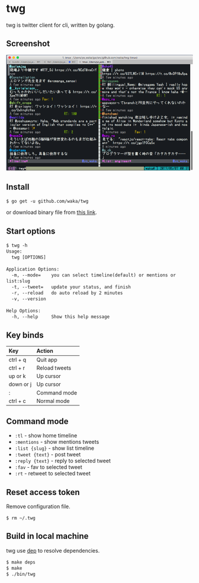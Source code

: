 # twg

twg is twitter client for cli, written by golang.

## Screenshot

![](artwork/screenshot_01.png)

## Install

```
$ go get -u github.com/waka/twg
```

or download binary file from [this link](https://github.com/waka/twg-go/releases/download/v0.1.0/twg).

## Start options

```
$ twg -h
Usage:
  twg [OPTIONS]

Application Options:
  -m, --mode=    you can select timeline(default) or mentions or list:slug
  -t, --tweet=   update your status, and finish
  -r, --reload   do auto reload by 2 minutes
  -v, --version

Help Options:
  -h, --help     Show this help message
```

## Key binds

| Key        | Action        |
|:-----------|:--------------|
| ctrl + q   | Quit app      |
| ctrl + r   | Reload tweets |
| up or k    | Up cursor     |
| down or j  | Up cursor     |
| :          | Command mode  |
| ctrl + c   | Normal mode   |

## Command mode

- `:tl` - show home timeline
- `:mentions` - show mentions tweets
- `:list {slug}` - show list timeline
- `:tweet {text}` - post tweet
- `:reply {text}` - reply to selected tweet
- `:fav` - fav to selected tweet
- `:rt` - retweet to selected tweet

## Reset access token

Remove configuration file.

```
$ rm ~/.twg
```

## Build in local machine

twg use [dep](https://github.com/golang/dep) to resolve dependencies.

```
$ make deps
$ make
$ ./bin/twg
```
